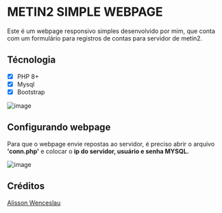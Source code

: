 # METIN2  SIMPLE WEBPAGE
Este é um webpage responsivo simples desenvolvido por mim, que conta com um formulário para registros de contas para servidor de metin2.
## Técnologia
- [x] PHP 8+
- [x] Mysql
- [x] Bootstrap

![image](https://github.com/AlissonWenceslau/simple-site-registry-metin2/assets/74499967/496d685f-8aaa-49d0-8f91-d36662e5bcf1)

## Configurando webpage
Para que o webpage envie repostas ao servidor, é preciso abrir o arquivo **'conn.php'** e colocar o **ip do servidor, usuário e senha MYSQL.**

![image](https://github.com/AlissonWenceslau/simple-site-registry-metin2/assets/74499967/6f066146-e29f-41f7-a2db-bad04003ff3e)

## Créditos
[Alisson Wenceslau](https://www.youtube.com/@alissonwenceslau)

